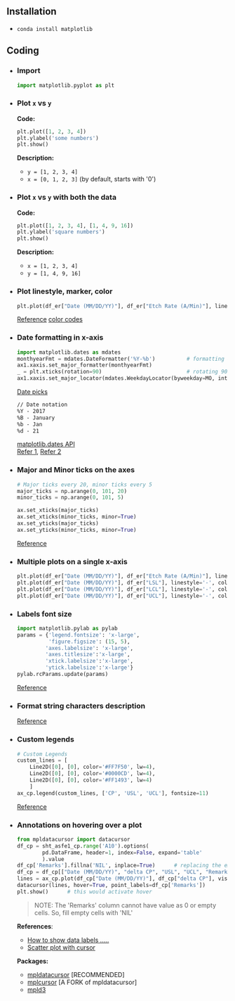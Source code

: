 ## Installation
* `conda install matplotlib`

## Coding
* ### Import 
  ```py
  import matplotlib.pyplot as plt
  ```
* ### Plot `x` vs `y`
  **Code:**
  ```py
  plt.plot([1, 2, 3, 4])
  plt.ylabel('some numbers')
  plt.show()
  ```
  **Description:**
  - `y = [1, 2, 3, 4]`
  - `x = [0, 1, 2, 3]` (by default, starts with '0')
  
* ### Plot `x` vs `y` with both the data
  **Code:**  
  ```py
  plt.plot([1, 2, 3, 4], [1, 4, 9, 16])
  plt.ylabel('square numbers')
  plt.show()
  ```
  **Description:**
  - `x = [1, 2, 3, 4]`
  - `y = [1, 4, 9, 16]`  
  
* ### Plot linestyle, marker, color
  ```py
  plt.plot(df_er["Date (MM/DD/YY)"], df_er["Etch Rate (A/Min)"], linestyle='-', marker='o', color='b')
  ```
  [Reference](https://stackoverflow.com/questions/8409095/matplotlib-set-markers-for-individual-points-on-a-line/8409110#8409110)
  [color codes](https://www.rapidtables.com/web/color/html-color-codes.html)
* ### Date formatting in x-axis
  ```py
  import matplotlib.dates as mdates
  monthyearFmt = mdates.DateFormatter('%Y-%b')          # formatting as 2017-Jan
  ax1.xaxis.set_major_formatter(monthyearFmt)
  _ = plt.xticks(rotation=90)                           # rotating 90 counterclockwise
  ax1.xaxis.set_major_locator(mdates.WeekdayLocator(byweekday=MO, interval=2))          # set ticks every 2nd Monday
  ```
  
  [Date picks](https://matplotlib.org/api/dates_api.html#date-tickers)
  ```md
  // Date notation
  %Y - 2017
  %B - January
  %b - Jan
  %d - 21
  ```
  [matplotlib.dates API](https://matplotlib.org/api/dates_api.html) <br/>
  [Refer 1](https://stackoverflow.com/questions/43968985/changing-the-formatting-of-a-datetime-axis-in-matplotlib/43969357#43969357), [Refer 2](https://scentellegher.github.io/programming/2017/05/24/pandas-bar-plot-with-formatted-dates.html)
* ### Major and Minor ticks on the axes
  ```py
  # Major ticks every 20, minor ticks every 5
  major_ticks = np.arange(0, 101, 20)
  minor_ticks = np.arange(0, 101, 5)

  ax.set_xticks(major_ticks)
  ax.set_xticks(minor_ticks, minor=True)
  ax.set_yticks(major_ticks)
  ax.set_yticks(minor_ticks, minor=True)
  ```
  [Reference](https://stackoverflow.com/a/24953575/6774636)
* ### Multiple plots on a single x-axis
  ```py
  plt.plot(df_er["Date (MM/DD/YY)"], df_er["Etch Rate (A/Min)"], linestyle='-', marker='o', markerfacecolor='#008000', color='#FF7F50')    # plot date vs ER
  plt.plot(df_er["Date (MM/DD/YY)"], df_er["LSL"], linestyle='-', color='#0000CD')        # plot date vs LSL
  plt.plot(df_er["Date (MM/DD/YY)"], df_er["LCL"], linestyle='-', color='#FF1493')        # plot date vs LCL 
  plt.plot(df_er["Date (MM/DD/YY)"], df_er["UCL"], linestyle='-', color='#FF1493')        # plot date vs UCL
  ```
* ### Labels font size
  ```py
  import matplotlib.pylab as pylab
  params = {'legend.fontsize': 'x-large',
            'figure.figsize': (15, 5),
           'axes.labelsize': 'x-large',
           'axes.titlesize':'x-large',
           'xtick.labelsize':'x-large',
           'ytick.labelsize':'x-large'}
  pylab.rcParams.update(params)
  ```
  [Reference](https://stackoverflow.com/a/38251497/6774636)
* ### Format string characters description
  [Reference](https://matplotlib.org/2.1.1/api/_as_gen/matplotlib.pyplot.plot.html)
* ### Custom legends
  ```py
  # Custom Legends
  custom_lines = [
      Line2D([0], [0], color='#FF7F50', lw=4),
      Line2D([0], [0], color='#0000CD', lw=4),
      Line2D([0], [0], color='#FF1493', lw=4)        
      ]
  ax_cp.legend(custom_lines, ['CP', 'USL', 'UCL'], fontsize=11)        
  ```
  [Reference](https://matplotlib.org/gallery/text_labels_and_annotations/custom_legends.html)
* ### Annotations on hovering over a plot
  ```py
  from mpldatacursor import datacursor
  df_cp = sht_asfe1_cp.range('A10').options(
          pd.DataFrame, header=1, index=False, expand='table'
          ).value											                # fetch the data from sheet- 'ASFE1-CP'
  df_cp['Remarks'].fillna('NIL', inplace=True)      # replacing the empty cells with 'NIL'
  df_cp = df_cp[["Date (MM/DD/YY)", "delta CP", "USL", "UCL", "Remarks"]]        # The final dataframe with required columns
  lines = ax_cp.plot(df_cp["Date (MM/DD/YY)"], df_cp["delta CP"], visible=False)
  datacursor(lines, hover=True, point_labels=df_cp['Remarks'])
  plt.show()      # this would activate hover 
  ```
  > NOTE: The 'Remarks' column cannot have value as 0 or empty cells. So, fill empty cells with 'NIL'
  
  **References**:
  - [How to show data labels .....](https://stackoverflow.com/questions/21998663/how-to-show-data-labels-when-you-mouse-over-data/22002324#22002324)
  - [Scatter plot with cursor](https://mpld3.github.io/examples/scatter_tooltip.html)
  
  **Packages:**
  - [mpldatacursor](https://anaconda.org/BjornFJohansson/mpldatacursor)  [RECOMMENDED]
  - [mplcursor](https://anaconda.org/conda-forge/mplcursors)  [A FORK of mpldatacursor]
  - [mpld3](https://mpld3.github.io/index.html)

